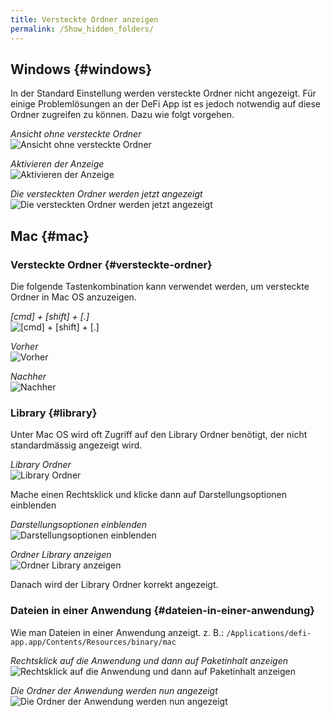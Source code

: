 ```yaml
---
title: Versteckte Ordner anzeigen
permalink: /Show_hidden_folders/
---
```


## Windows {#windows}

In der Standard Einstellung werden versteckte Ordner nicht angezeigt.
Für einige Problemlösungen an der DeFi App ist es jedoch notwendig auf
diese Ordner zugreifen zu können. Dazu wie folgt vorgehen.

*Ansicht ohne versteckte Ordner*  
![Ansicht ohne versteckte Ordner](./../media/hiddenfolder_DE_1.png)

*Aktivieren der Anzeige*  
![Aktivieren der Anzeige](./../media/hiddenfolder_DE_2.png)

*Die versteckten Ordner werden jetzt angezeigt*  
![Die versteckten Ordner werden jetzt angezeigt](./../media/hiddenfolder_DE_3.png)

## Mac {#mac}

### Versteckte Ordner {#versteckte-ordner}

Die folgende Tastenkombination kann verwendet werden, um versteckte Ordner in Mac OS anzuzeigen.

*[cmd] + [shift] + [.]*  
![[cmd] + [shift] + [.]](./../media/hiddenfolder_DE_4.jpg)

*Vorher*  
![Vorher](./../media/hiddenfolder_DE_5.png)

*Nachher*  
![Nachher](./../media/hiddenfolder_DE_6.png)

### Library {#library}

Unter Mac OS wird oft Zugriff auf den Library Ordner benötigt, der nicht standardmässig angezeigt wird.

*Library Ordner*  
![Library Ordner](./../media/hiddenfolder_DE_7.png)

Mache einen Rechtsklick und klicke dann auf Darstellungsoptionen einblenden

*Darstellungsoptionen einblenden*  
![Darstellungsoptionen einblenden](./../media/hiddenfolder_DE_8.png)

*Ordner Library anzeigen*  
![Ordner Library anzeigen](./../media/hiddenfolder_DE_9.png)

Danach wird der Library Ordner korrekt angezeigt.

### Dateien in einer Anwendung {#dateien-in-einer-anwendung}

Wie man Dateien in einer Anwendung anzeigt. z. B.: `/Applications/defi-app.app/Contents/Resources/binary/mac`

*Rechtsklick auf die Anwendung und dann auf Paketinhalt anzeigen*  
![Rechtsklick auf die Anwendung und dann auf Paketinhalt anzeigen](./../media/hiddenfolder_DE_10.png)

*Die Ordner der Anwendung werden nun angezeigt*  
![Die Ordner der Anwendung werden nun angezeigt](./../media/hiddenfolder_DE_11.png)

